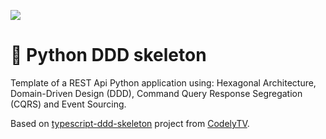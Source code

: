 ![](https://raw.githubusercontent.com/jparadadev/python-ddd-skeleton/assets/assets/logo.png)

# 🐍 Python DDD skeleton

Template of a REST Api Python application using: Hexagonal Architecture, Domain-Driven Design (DDD), Command Query Response Segregation (CQRS) and Event Sourcing.

Based on [typescript-ddd-skeleton](https://github.com/CodelyTV/typescript-ddd-skeleton) project from [CodelyTV](https://github.com/CodelyTV).

